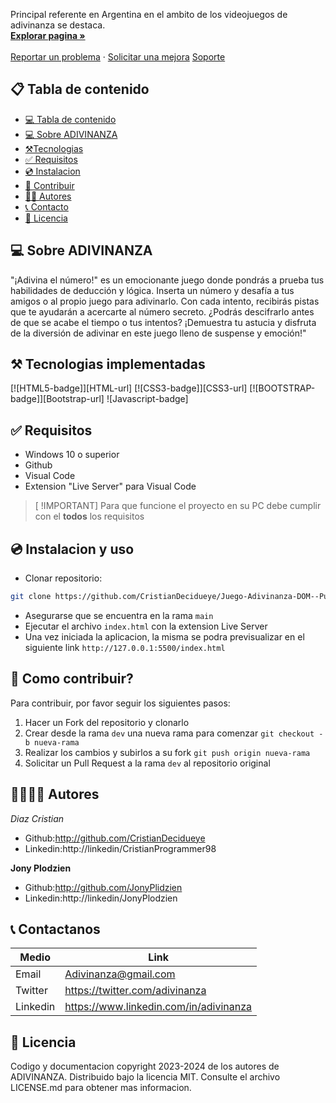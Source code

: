 <p>
Principal referente en Argentina en el ambito de los videojuegos de adivinanza se destaca.
<br>
<a href="https://nexus-89i.netlify.app" alt ="">
<strong>Explorar pagina »</strong>
</a>
<br>
<br>
<a href="https://nexus-89i.netlify.app">Reportar un problema</a>
 ·
<a href="https://nexus-89i.netlify.app">Solicitar una mejora</a>
<a href="https://nexus-89i.netlify.app">Soporte</a>
</p>
 </div>

## 📋 Tabla de contenido
<!----Control mas espacio para seleccionar categoria en el parentesis---->
- [💻 Tabla de contenido](#📋-tabla-de-contenido)
- [💻 Sobre ADIVINANZA](#💻-sobre-adivinanza)
- [⚒️Tecnologias](#⚒️-tecnologias-implementadas)
- [✅ Requisitos](#✅-requisitos)
- [💿 Instalacion](#💿-instalacion-y-uso)
- [🤝 Contribuir](#🤝-como-contribuir)
- [👨‍💻 Autores](#👨‍💻👩‍💻-autores)
- [📞 Contacto](#📞-contactanos)
- [📄 Licencia](#📄-licencia)

## 💻 Sobre ADIVINANZA

"¡Adivina el número!" es un emocionante juego donde pondrás a prueba tus habilidades de deducción y lógica. Inserta un número y desafía a tus amigos o al propio juego para adivinarlo. Con cada intento, recibirás pistas que te ayudarán a acercarte al número secreto. ¿Podrás descifrarlo antes de que se acabe el tiempo o tus intentos? ¡Demuestra tu astucia y disfruta de la diversión de adivinar en este juego lleno de suspense y emoción!"


## ⚒️ Tecnologias implementadas


[![HTML5-badge]][HTML-url]
[![CSS3-badge]][CSS3-url]
[![BOOTSTRAP-badge]][Bootstrap-url]
![Javascript-badge]

## ✅ Requisitos

- Windows 10 o superior
- Github
- Visual Code
- Extension "Live Server" para Visual Code

> [ !IMPORTANT]
> Para que funcione el proyecto en su PC debe cumplir con el **todos** los requisitos

## 💿 Instalacion y uso

- Clonar repositorio:

```bash
git clone https://github.com/CristianDecidueye/Juego-Adivinanza-DOM--Punto-1
```

- Asegurarse que se encuentra en la rama `main`
- Ejecutar el archivo `index.html` con la extension Live Server
- Una vez iniciada la aplicacion, la misma se podra previsualizar en el siguiente link `http://127.0.0.1:5500/index.html`

## 🤝 Como contribuir?

Para contribuir, por favor seguir los siguientes pasos:

1. Hacer un Fork del repositorio y clonarlo
2. Crear desde la rama `dev` una nueva rama para comenzar `git checkout -b nueva-rama`
3. Realizar los cambios y subirlos a su fork `git push origin nueva-rama`
4. Solicitar un Pull Request a la rama `dev` al repositorio original

## 👨‍💻👩‍💻 Autores

_Diaz Cristian_

- Github:http://github.com/CristianDecidueye
- Linkedin:http://linkedin/CristianProgrammer98

**Jony Plodzien**

- Github:http://github.com/JonyPlidzien
- Linkedin:http://linkedin/JonyPlodzien

## 📞 Contactanos

| Medio    | Link                              |
| -------- | --------------------------------- |
| Email    | Adivinanza@gmail.com                   |
| Twitter  | https://twitter.com/adivinanza         |
| Linkedin | https://www.linkedin.com/in/adivinanza |

## 📄 Licencia

Codigo y documentacion copyright 2023-2024 de los autores de ADIVINANZA. Distribuido bajo la licencia MIT. Consulte el archivo LICENSE.md para obtener mas informacion.





